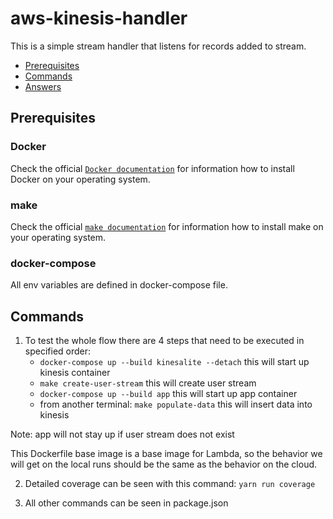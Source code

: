# aws-kinesis-handler

This is a simple stream handler that listens for records added to stream.

- [Prerequisites](#prerequisites)
- [Commands](#commands)
- [Answers](#answers)

## Prerequisites

### Docker

Check the official [`Docker documentation`](https://docs.docker.com/engine/) for information how to install Docker on your operating system.

### make

Check the official [`make documentation`](https://www.gnu.org/software/make/) for information how to install make on your operating system.

### docker-compose

All env variables are defined in docker-compose file.

## Commands

1. To test the whole flow there are 4 steps that need to be executed in specified order:
    * `docker-compose up --build kinesalite --detach` this will start up kinesis container
    * `make create-user-stream` this will create user stream
    * `docker-compose up --build app` this will start up app container
    * from another terminal: `make populate-data` this will insert data into kinesis

Note: app will not stay up if user stream does not exist

This Dockerfile base image is a base image for Lambda, so the behavior we will get on the local runs should be the same as the behavior on the cloud.

2. Detailed coverage can be seen with this command: `yarn run coverage`

3. All other commands can be seen in package.json